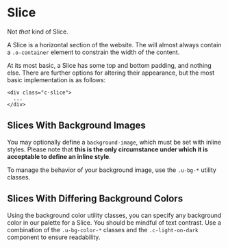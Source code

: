 # Slice

Not *that* kind of Slice.

A Slice is a horizontal section of the website. The will almost always contain a `.o-container` element to constrain the width of the content.

At its most basic, a Slice has some top and bottom padding, and nothing else. There are further options for altering their appearance, but the most basic implementation is as follows:

```
<div class="c-slice">
  ...
</div>
```

## Slices With Background Images

You may optionally define a `background-image`, which must be set with inline styles. Please note that **this is the only circumstance under which it is acceptable to define an inline style**.

To manage the behavior of your background image, use the `.u-bg-*` utility classes.

## Slices With Differing Background Colors

Using the background color utility classes, you can specify any background color in our palette for a Slice. You should be mindful of text contrast. Use a combination of the `.u-bg-color-*` classes and the `.c-light-on-dark` component to ensure readability.
